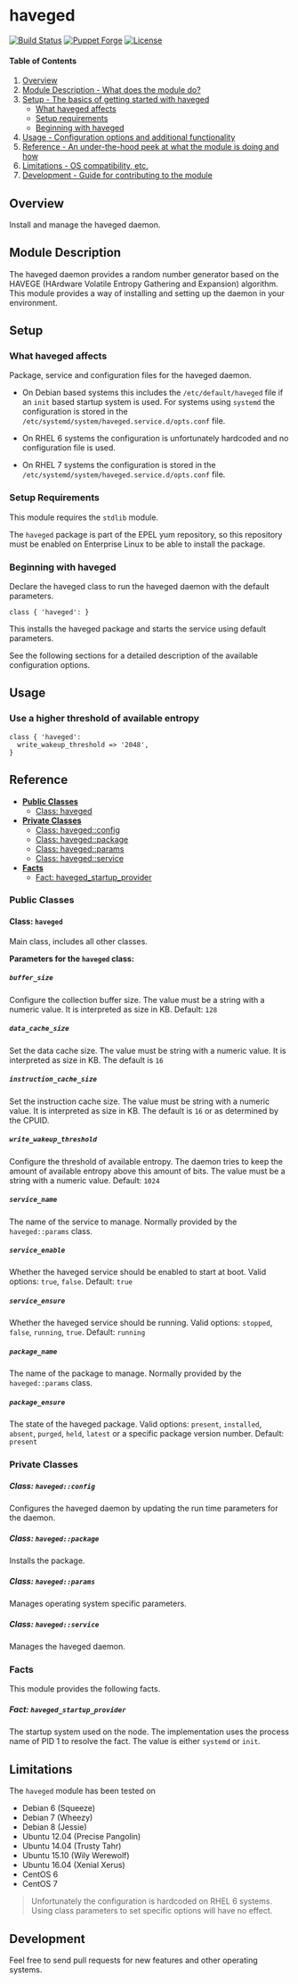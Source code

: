 # haveged

[![Build Status](https://travis-ci.org/smoeding/puppet-haveged.svg?branch=master)](https://travis-ci.org/smoeding/puppet-haveged)
[![Puppet Forge](http://img.shields.io/puppetforge/v/stm/haveged.svg)](https://forge.puppetlabs.com/stm/haveged)
[![License](https://img.shields.io/github/license/smoeding/puppet-haveged.svg)](https://raw.githubusercontent.com/smoeding/puppet-haveged/master/LICENSE)

#### Table of Contents

1. [Overview](#overview)
2. [Module Description - What does the module do?](#module-description)
3. [Setup - The basics of getting started with haveged](#setup)
	* [What haveged affects](#what-haveged-affects)
	* [Setup requirements](#setup-requirements)
	* [Beginning with haveged](#beginning-with-haveged)
4. [Usage - Configuration options and additional functionality](#usage)
5. [Reference - An under-the-hood peek at what the module is doing and how](#reference)
5. [Limitations - OS compatibility, etc.](#limitations)
6. [Development - Guide for contributing to the module](#development)

## Overview

Install and manage the haveged daemon.

## Module Description

The haveged daemon provides a random number generator based on the HAVEGE (HArdware Volatile Entropy Gathering and Expansion) algorithm. This module provides a way of installing and setting up the daemon in your environment.

## Setup

### What haveged affects

Package, service and configuration files for the haveged daemon.

* On Debian based systems this includes the `/etc/default/haveged` file if an `init` based startup system is used. For systems using `systemd` the configuration is stored in the `/etc/systemd/system/haveged.service.d/opts.conf` file.

* On RHEL 6 systems the configuration is unfortunately hardcoded and no configuration file is used.

* On RHEL 7 systems the configuration is stored in the `/etc/systemd/system/haveged.service.d/opts.conf` file.

### Setup Requirements

This module requires the `stdlib` module.

The `haveged` package is part of the EPEL yum repository, so this repository must be enabled on Enterprise Linux to be able to install the package.

### Beginning with haveged

Declare the haveged class to run the haveged daemon with the default parameters.

```puppet
class { 'haveged': }
```

This installs the haveged package and starts the service using default parameters.

See the following sections for a detailed description of the available configuration options.

## Usage

### Use a higher threshold of available entropy

```puppet
class { 'haveged':
  write_wakeup_threshold => '2048',
}
```

## Reference

- [**Public Classes**](#public-classes)
  - [Class: haveged](#class-haveged)
- [**Private Classes**](#private-classes)
  - [Class: haveged::config](#class-havegedconfig)
  - [Class: haveged::package](#class-havegedpackage)
  - [Class: haveged::params](#class-havegedparams)
  - [Class: haveged::service](#class-havegedservice)
- [**Facts**](#facts)
  - [Fact: haveged_startup_provider](#fact-haveged_startup_provider)

### Public Classes

#### Class: `haveged`

Main class, includes all other classes.

**Parameters for the `haveged` class:**

##### `buffer_size`

Configure the collection buffer size. The value must be a string with a numeric value. It is interpreted as size in KB. Default: `128`

##### `data_cache_size`

Set the data cache size. The value must be string with a numeric value. It is interpreted as size in KB. The default is `16`

##### `instruction_cache_size`

Set the instruction cache size. The value must be string with a numeric value. It is interpreted as size in KB. The default is `16` or as determined by the CPUID.

##### `write_wakeup_threshold`

Configure the threshold of available entropy. The daemon tries to keep the amount of available entropy above this amount of bits. The value must be a string with a numeric value. Default: `1024`

##### `service_name`

The name of the service to manage. Normally provided by the `haveged::params` class.

##### `service_enable`

Whether the haveged service should be enabled to start at boot. Valid options: `true`, `false`. Default: `true`

##### `service_ensure`

Whether the haveged service should be running. Valid options: `stopped`, `false`, `running`, `true`. Default: `running`

##### `package_name`

The name of the package to manage. Normally provided by the `haveged::params` class.

##### `package_ensure`

The state of the haveged package. Valid options: `present`, `installed`, `absent`, `purged`, `held`, `latest` or a specific package version number. Default: `present`

### Private Classes

##### Class: `haveged::config`

Configures the haveged daemon by updating the run time parameters for the daemon.

##### Class: `haveged::package`

Installs the package.

##### Class: `haveged::params`

Manages operating system specific parameters.

##### Class: `haveged::service`

Manages the haveged daemon.

### Facts

This module provides the following facts.

##### Fact: `haveged_startup_provider`

The startup system used on the node. The implementation uses the process name of PID 1 to resolve the fact. The value is either `systemd` or `init`.

## Limitations

The `haveged` module has been tested on

* Debian 6 (Squeeze)
* Debian 7 (Wheezy)
* Debian 8 (Jessie)
* Ubuntu 12.04 (Precise Pangolin)
* Ubuntu 14.04 (Trusty Tahr)
* Ubuntu 15.10 (Wily Werewolf)
* Ubuntu 16.04 (Xenial Xerus)
* CentOS 6
* CentOS 7

> Unfortunately the configuration is hardcoded on RHEL 6 systems. Using class parameters to set specific options will have no effect.

## Development

Feel free to send pull requests for new features and other operating systems.
